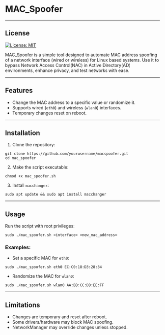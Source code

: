 # MAC_Spoofer

---

## License
[![License: MIT](https://img.shields.io/badge/License-MIT-yellow.svg)](LICENSE)

MAC_Spoofer is a simple tool designed to automate MAC address spoofing of a network interface (wired or wireless) for Linux based systems. Use it to bypass Network Access Control(NAC) in Active Directory(AD) environments, enhance privacy, and test networks with ease.

---

## Features
- Change the MAC address to a specific value or randomize it.
- Supports wired (`eth0`) and wireless (`wlan0`) interfaces.
- Temporary changes reset on reboot.

---

## Installation
1. Clone the repository:
```
git clone https://github.com/yourusername/macspoofer.git
cd mac_spoofer
```


2. Make the script executable:
```
chmod +x mac_spoofer.sh
```

3. Install `macchanger`:

```
sudo apt update && sudo apt install macchanger
```
---

## Usage
Run the script with root privileges:

```
sudo ./mac_spoofer.sh <interface> <new_mac_address>
```

### Examples:
- Set a specific MAC for `eth0`:
```
sudo ./mac_spoofer.sh eth0 EC:C0:18:D3:28:34
```

- Randomize the MAC for `wlan0`:
```
sudo ./mac_spoofer.sh wlan0 AA:BB:CC:DD:EE:FF
```

---

## Limitations
- Changes are temporary and reset after reboot.
- Some drivers/hardware may block MAC spoofing.
- NetworkManager may override changes unless stopped.
